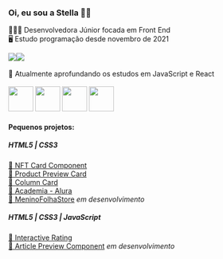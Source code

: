 ### Oi, eu sou a Stella 🙋🏽

👩🏽‍💻 Desenvolvedora Júnior focada em Front End <br>
🖥️ Estudo programação desde novembro de 2021


<a href="https://www.linkedin.com/in/stella-zen-690569197/" target="_blank"><img src="https://img.shields.io/badge/-LinkedIn-%230077B5?style=for-the-badge&logo=linkedin&logoColor=white" target="_blank"></a><a href="https://www.instagram.com/stella.mzen/" target="_blank"><img src="https://img.shields.io/badge/-Instagram-%23E4405F?style=for-the-badge&logo=instagram&logoColor=white" target="_blank"></a><br><br>
📖 Atualmente aprofundando os estudos em JavaScript e React <br><br>
<img src="https://cdn.jsdelivr.net/gh/devicons/devicon/icons/html5/html5-original.svg" width="50px" />
<img src="https://cdn.jsdelivr.net/gh/devicons/devicon/icons/css3/css3-original.svg" width="50px" />
<img src="https://cdn.jsdelivr.net/gh/devicons/devicon/icons/javascript/javascript-original.svg" width="50px" />
<img src="https://cdn.jsdelivr.net/gh/devicons/devicon/icons/react/react-original.svg" width="50px" /><br>
#### Pequenos projetos: 
##### HTML5 | CSS3
<a href="https://stellazen.github.io/projetos-e-desafios/nft-card-2/index.html">🔹 NFT Card Component</a><br>
<a href="https://stellazen.github.io/projetos-e-desafios/product-preview-card/index.html#">🔹 Product Preview Card</a><br>
<a href="https://stellazen.github.io/projetos-e-desafios/column-card/index.html">🔹 Column Card</a><br>
<a href="https://stellazen.github.io/projetos/Academia/index.html">🔹 Academia - Alura</a><br>
<a href="https://stellazen.github.io/site-meninoFolha/">🔹 MeninoFolhaStore</a> *em desenvolvimento*<br>
##### HTML5 | CSS3 | JavaScript
<a href="https://stellazen.github.io/projetos-e-desafios/interactive-rating/index.html">🔹 Interactive Rating</a><br>
<a href="https://stellazen.github.io/projetos-e-desafios/article-preview-component/index.html">🔹 Article Preview Component</a> *em desenvolvimento*<br>




          
          
          
          
          

<!--
**Stellazen/Stellazen** is a ✨ _special_ ✨ repository because its `README.md` (this file) appears on your GitHub profile.

Here are some ideas to get you started:

- 🔭 I’m currently working on ...
- 🌱 I’m currently learning ...
- 👯 I’m looking to collaborate on ...
- 🤔 I’m looking for help with ...
- 💬 Ask me about ...
- 📫 How to reach me: ...
- 😄 Pronouns: ...
- ⚡ Fun fact: ...
-->
